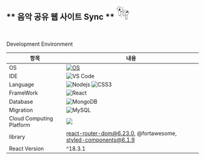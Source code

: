 ## ** 음악 공유 웹 사이트 Sync ** <img src="https://github.com/kang-minjune/Musics-Share/blob/main/client/public/images/logo.png" alt="image" width="35" height="35">

<br/>

Development Environment

| 항목 | 내용 |
| --- | --- |
| OS | [![OS](https://img.shields.io/badge/OS-macOS-informational?style=flat-square&logo=apple&logoColor=white)](https://en.wikipedia.org/wiki/MacOS) |
| IDE | ![VS Code](https://img.shields.io/badge/-VS%20Code-007ACC?style=flat-square&logo=visual-studio-code) |
| Language | ![Nodejs](https://img.shields.io/badge/-Nodejs-black?style=flat-square&logo=Node.js) ![CSS3](https://img.shields.io/badge/-CSS3-1572B6?style=flat-square&logo=css3)|
| FrameWork | ![React](https://img.shields.io/badge/-React-black?style=flat-square&logo=react) |
| Database | ![MongoDB](https://img.shields.io/badge/-MongoDB-black?style=flat-square&logo=mongodb) |
| Migration | ![MySQL](https://img.shields.io/badge/-MySQL-black?style=flat-square&logo=mysql) |
| Cloud Computing Platform | <img src="https://img.shields.io/badge/Amazon AWS-232F3E?style=flat-square&logo=amazonaws&logoColor=white"/> |
| library | react-router-dom@6.23.0, @fortawesome, styled-components@6.1.9 |  
| React Version | ^18.3.1 |


